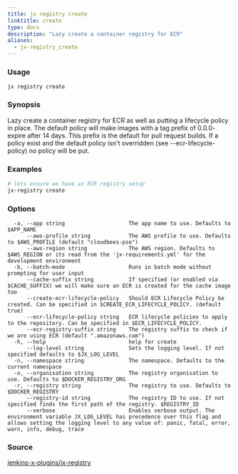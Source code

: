 ```yaml
---
title: jx registry create
linktitle: create
type: docs
description: "Lazy create a container registry for ECR"
aliases:
  - jx-registry_create
---
```


### Usage

```
jx registry create
```

### Synopsis

Lazy create a container registry for ECR as well as putting a lifecycle policy in place. The default policy will make images with a tag prefix of 0.0.0- expire after 14 days. This prefix is the default for pull request builds. If a policy exist and the default policy isn't overridden (see --ecr-lifecycle-policy) no policy will be put.

### Examples

  ```bash
  # lets ensure we have an ECR registry setup
  jx-registry create

  ```

### Options

```
  -a, --app string                    The app name to use. Defaults to $APP_NAME
      --aws-profile string            The AWS profile to use. Defaults to $AWS_PROFILE (default "cloudbees-pse")
      --aws-region string             The AWS region. Defaults to $AWS_REGION or its read from the 'jx-requirements.yml' for the development environment
  -b, --batch-mode                    Runs in batch mode without prompting for user input
      --cache-suffix string           If specified (or enabled via $CACHE_SUFFIX) we will make sure an ECR is created for the cache image too
      --create-ecr-lifecycle-policy   Should ECR Lifecycle Policy be created. Can be specified in $CREATE_ECR_LIFECYCLE_POLICY. (default true)
      --ecr-lifecycle-policy string   ECR lifecycle policies to apply to the repository. Can be specified in $ECR_LIFECYCLE_POLICY.
      --ecr-registry-suffix string    The registry suffix to check if we are using ECR (default ".amazonaws.com")
  -h, --help                          help for create
      --log-level string              Sets the logging level. If not specified defaults to $JX_LOG_LEVEL
  -n, --namespace string              The namespace. Defaults to the current namespace
  -o, --organisation string           The registry organisation to use. Defaults to $DOCKER_REGISTRY_ORG
  -r, --registry string               The registry to use. Defaults to $DOCKER_REGISTRY
      --registry-id string            The registry ID to use. If not specified finds the first path of the registry. $REGISTRY_ID
      --verbose                       Enables verbose output. The environment variable JX_LOG_LEVEL has precedence over this flag and allows setting the logging level to any value of: panic, fatal, error, warn, info, debug, trace
```

### Source

[jenkins-x-plugins/jx-registry](https://github.com/jenkins-x-plugins/jx-registry)
